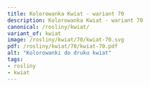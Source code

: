 ```yaml
---
title: Kolorowanka Kwiat - wariant 70
description: Kolorowanka Kwiat - wariant 70
canonical: /rosliny/kwiat/
variant_of: kwiat
image: /rosliny/kwiat/70/kwiat-70.svg
pdf: /rosliny/kwiat/70/kwiat-70.pdf
alt: "Kolorowanki do druku kwiat"
tags:
- rosliny
- kwiat
---
```

